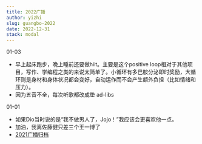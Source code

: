 ```yaml
---
title: 2022广播
author: yizhi
slug: guangbo-2022
date: 2022-12-31 
stack: modal
---
```


01-03
- 早上起床跑步，晚上睡前还要做hiit。主要是这个positive loop相对于其他项目，写作、学编程之类的来说太简单了。小循环有多巴胺分泌即时奖励，大循环则是身材和身体状况都会变好，自动运作而不会产生额外负担（比如情绪和压力）。
- 因为五音不全，每次听歌都改成垫 ad-libs

01-01
- 如果Dio当时说的是“我不做男人了，Jojo！”我应该会更喜欢他一点。
- 加油，我离佐藤健只差三个王一博了
- [2021广播归档](./douban/guangbo-2021)